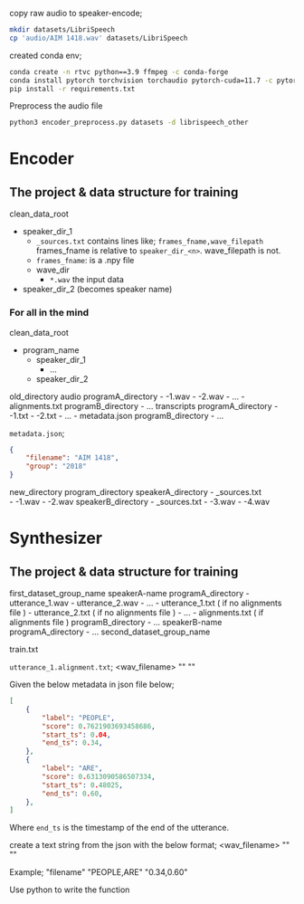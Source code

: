 copy raw audio to speaker-encode;
```bash
mkdir datasets/LibriSpeech
cp 'audio/AIM 1418.wav' datasets/LibriSpeech
```

created conda env;
```bash
conda create -n rtvc python==3.9 ffmpeg -c conda-forge
conda install pytorch torchvision torchaudio pytorch-cuda=11.7 -c pytorch -c nvidia
pip install -r requirements.txt
```

Preprocess the audio file
```bash
python3 encoder_preprocess.py datasets -d librispeech_other
```

# Encoder
## The project & data structure for training 

clean_data_root
- speaker_dir_1
    - `_sources.txt` contains lines like;
        `frames_fname,wave_filepath` frames_fname is relative to `speaker_dir_<n>`. wave_filepath is not.
    - `frames_fname`: is a .npy file
    - wave_dir
        - `*.wav` the input data
- speaker_dir_2 (becomes speaker name)

### For all in the mind
clean_data_root
 - program_name
    - speaker_dir_1
        - ...
    - speaker_dir_2

old_directory
    audio
        programA_directory
        - <speakerA-name>-1.wav
        - <speakerB-name>-2.wav
        - ...
        - alignments.txt
        programB_directory
        - ...
    transcripts
        programA_directory
        - <speakerA-name>-1.txt
        - <speakerB-name>-2.txt
        - ...
        - metadata.json
        programB_directory
        - ...

`metadata.json`;
```json
{
    "filename": "AIM 1418",
    "group": "2018"
}
```

new_directory
    program_directory
        speakerA_directory
        - _sources.txt    
        - <speakerA-name>-1.wav
        - <speakerA-name>-2.wav
        speakerB_directory
        - _sources.txt
        - <speakerB-name>-3.wav
        - <speakerB-name>-4.wav


# Synthesizer
## The project & data structure for training 
first_dataset_group_name
    speakerA-name
        programA_directory
            - utterance_1.wav
            - utterance_2.wav
            - ...
            - utterance_1.txt ( if no alignments file )
            - utterance_2.txt ( if no alignments file )
            - ...
            - alignments.txt ( if alignments file )
        programB_directory
            - ...
    speakerB-name
        programA_directory
            - ...
second_dataset_group_name


train.txt

`utterance_1.alignment.txt`;
<wav_filename> "<comma separated words>" "<comma separated end_times>"


Given the below metadata in json file below;

```json
[
    {
        "label": "PEOPLE",
        "score": 0.7621903693458686,
        "start_ts": 0.04,
        "end_ts": 0.34,
    },
    {
        "label": "ARE",
        "score": 0.6313090586507334,
        "start_ts": 0.48025,
        "end_ts": 0.60,
    },
]
```
Where `end_ts` is the timestamp of the end of the utterance.

create a text string from the json with the below format;
<wav_filename> "<comma separated words>" "<comma separated end_times>"

Example;
"filename" "PEOPLE,ARE" "0.34,0.60"

Use python to write the function
